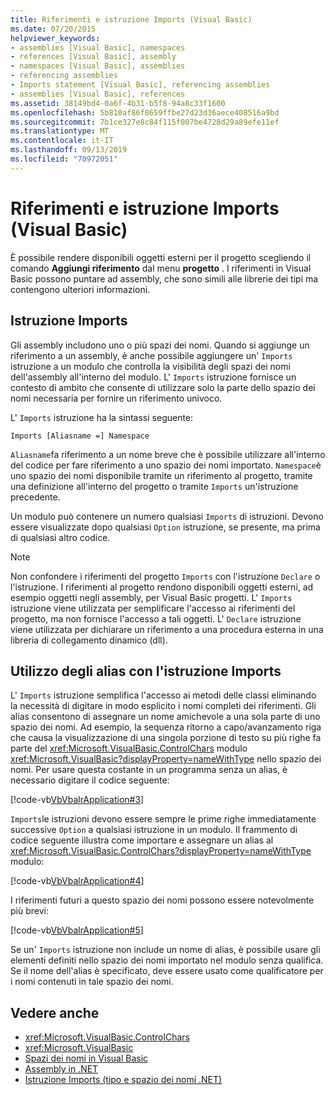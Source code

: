 ```yaml
---
title: Riferimenti e istruzione Imports (Visual Basic)
ms.date: 07/20/2015
helpviewer_keywords:
- assemblies [Visual Basic], namespaces
- references [Visual Basic], assembly
- namespaces [Visual Basic], assemblies
- referencing assemblies
- Imports statement [Visual Basic], referencing assemblies
- assemblies [Visual Basic], references
ms.assetid: 38149bd4-0a6f-4b31-b5f8-94a8c33f1600
ms.openlocfilehash: 5b810af86f8659ffbe27d23d36aece408516a9bd
ms.sourcegitcommit: 7b1ce327e8c84f115f007be4728d29a89efe11ef
ms.translationtype: MT
ms.contentlocale: it-IT
ms.lasthandoff: 09/13/2019
ms.locfileid: "70972051"
---
```

# <a name="references-and-the-imports-statement-visual-basic"></a>Riferimenti e istruzione Imports (Visual Basic)
È possibile rendere disponibili oggetti esterni per il progetto scegliendo il comando **Aggiungi riferimento** dal menu **progetto** . I riferimenti in Visual Basic possono puntare ad assembly, che sono simili alle librerie dei tipi ma contengono ulteriori informazioni.  
  
## <a name="the-imports-statement"></a>Istruzione Imports  
 Gli assembly includono uno o più spazi dei nomi. Quando si aggiunge un riferimento a un assembly, è anche possibile aggiungere un' `Imports` istruzione a un modulo che controlla la visibilità degli spazi dei nomi dell'assembly all'interno del modulo. L' `Imports` istruzione fornisce un contesto di ambito che consente di utilizzare solo la parte dello spazio dei nomi necessaria per fornire un riferimento univoco.  
  
 L' `Imports` istruzione ha la sintassi seguente:  
  
 `Imports [Aliasname =] Namespace`  
  
 `Aliasname`fa riferimento a un nome breve che è possibile utilizzare all'interno del codice per fare riferimento a uno spazio dei nomi importato. `Namespace`è uno spazio dei nomi disponibile tramite un riferimento al progetto, tramite una definizione all'interno del progetto o tramite `Imports` un'istruzione precedente.  
  
 Un modulo può contenere un numero qualsiasi `Imports` di istruzioni. Devono essere visualizzate dopo qualsiasi `Option` istruzione, se presente, ma prima di qualsiasi altro codice.  
  
> [!NOTE]
> Non confondere i riferimenti del progetto `Imports` con l'istruzione `Declare` o l'istruzione. I riferimenti al progetto rendono disponibili oggetti esterni, ad esempio oggetti negli assembly, per Visual Basic progetti. L' `Imports` istruzione viene utilizzata per semplificare l'accesso ai riferimenti del progetto, ma non fornisce l'accesso a tali oggetti. L' `Declare` istruzione viene utilizzata per dichiarare un riferimento a una procedura esterna in una libreria di collegamento dinamico (dll).  
  
## <a name="using-aliases-with-the-imports-statement"></a>Utilizzo degli alias con l'istruzione Imports  
 L' `Imports` istruzione semplifica l'accesso ai metodi delle classi eliminando la necessità di digitare in modo esplicito i nomi completi dei riferimenti. Gli alias consentono di assegnare un nome amichevole a una sola parte di uno spazio dei nomi. Ad esempio, la sequenza ritorno a capo/avanzamento riga che causa la visualizzazione di una singola porzione di testo su più righe fa parte del <xref:Microsoft.VisualBasic.ControlChars> modulo <xref:Microsoft.VisualBasic?displayProperty=nameWithType> nello spazio dei nomi. Per usare questa costante in un programma senza un alias, è necessario digitare il codice seguente:  
  
 [!code-vb[VbVbalrApplication#3](~/samples/snippets/visualbasic/VS_Snippets_VBCSharp/VbVbalrApplication/VB/Class1.vb#3)]  
  
 `Imports`le istruzioni devono essere sempre le prime righe immediatamente successive `Option` a qualsiasi istruzione in un modulo. Il frammento di codice seguente illustra come importare e assegnare un alias al <xref:Microsoft.VisualBasic.ControlChars?displayProperty=nameWithType> modulo:  
  
 [!code-vb[VbVbalrApplication#4](~/samples/snippets/visualbasic/VS_Snippets_VBCSharp/VbVbalrApplication/VB/Class1.vb#4)]  
  
 I riferimenti futuri a questo spazio dei nomi possono essere notevolmente più brevi:  
  
 [!code-vb[VbVbalrApplication#5](~/samples/snippets/visualbasic/VS_Snippets_VBCSharp/VbVbalrApplication/VB/Class1.vb#5)]  
  
 Se un' `Imports` istruzione non include un nome di alias, è possibile usare gli elementi definiti nello spazio dei nomi importato nel modulo senza qualifica. Se il nome dell'alias è specificato, deve essere usato come qualificatore per i nomi contenuti in tale spazio dei nomi.  
  
## <a name="see-also"></a>Vedere anche

- <xref:Microsoft.VisualBasic.ControlChars>
- <xref:Microsoft.VisualBasic>
- [Spazi dei nomi in Visual Basic](namespaces.md)
- [Assembly in .NET](../../../standard/assembly/index.md)
- [Istruzione Imports (tipo e spazio dei nomi .NET)](../../language-reference/statements/imports-statement-net-namespace-and-type.md)
